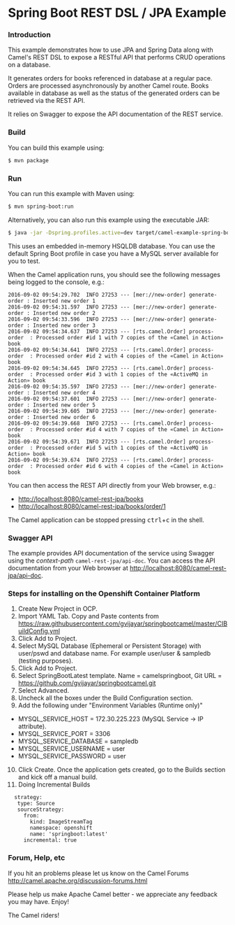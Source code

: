 # Spring Boot REST DSL / JPA Example

### Introduction

This example demonstrates how to use JPA and Spring Data along with Camel's REST DSL
to expose a RESTful API that performs CRUD operations on a database.

It generates orders for books referenced in database at a regular pace.
Orders are processed asynchronously by another Camel route. Books available
in database as well as the status of the generated orders can be retrieved via
the REST API.

It relies on Swagger to expose the API documentation of the REST service.

### Build

You can build this example using:

```sh
$ mvn package
```

### Run

You can run this example with Maven using:

```sh
$ mvn spring-boot:run
```

Alternatively, you can also run this example using the executable JAR:

```sh
$ java -jar -Dspring.profiles.active=dev target/camel-example-spring-boot-rest-jpa-${project.version}.jar
```

This uses an embedded in-memory HSQLDB database. You can use the default
Spring Boot profile in case you have a MySQL server available for you to test.

When the Camel application runs, you should see the following messages
being logged to the console, e.g.:

```
2016-09-02 09:54:29.702  INFO 27253 --- [mer://new-order] generate-order : Inserted new order 1
2016-09-02 09:54:31.597  INFO 27253 --- [mer://new-order] generate-order : Inserted new order 2
2016-09-02 09:54:33.596  INFO 27253 --- [mer://new-order] generate-order : Inserted new order 3
2016-09-02 09:54:34.637  INFO 27253 --- [rts.camel.Order] process-order  : Processed order #id 1 with 7 copies of the «Camel in Action» book
2016-09-02 09:54:34.641  INFO 27253 --- [rts.camel.Order] process-order  : Processed order #id 2 with 4 copies of the «Camel in Action» book
2016-09-02 09:54:34.645  INFO 27253 --- [rts.camel.Order] process-order  : Processed order #id 3 with 1 copies of the «ActiveMQ in Action» book
2016-09-02 09:54:35.597  INFO 27253 --- [mer://new-order] generate-order : Inserted new order 4
2016-09-02 09:54:37.601  INFO 27253 --- [mer://new-order] generate-order : Inserted new order 5
2016-09-02 09:54:39.605  INFO 27253 --- [mer://new-order] generate-order : Inserted new order 6
2016-09-02 09:54:39.668  INFO 27253 --- [rts.camel.Order] process-order  : Processed order #id 4 with 7 copies of the «Camel in Action» book
2016-09-02 09:54:39.671  INFO 27253 --- [rts.camel.Order] process-order  : Processed order #id 5 with 1 copies of the «ActiveMQ in Action» book
2016-09-02 09:54:39.674  INFO 27253 --- [rts.camel.Order] process-order  : Processed order #id 6 with 4 copies of the «Camel in Action» book
```

You can then access the REST API directly from your Web browser, e.g.:

- <http://localhost:8080/camel-rest-jpa/books>
- <http://localhost:8080/camel-rest-jpa/books/order/1>

The Camel application can be stopped pressing <kbd>ctrl</kbd>+<kbd>c</kbd> in the shell.

### Swagger API

The example provides API documentation of the service using Swagger using
the _context-path_ `camel-rest-jpa/api-doc`. You can access the API documentation
from your Web browser at <http://localhost:8080/camel-rest-jpa/api-doc>.

### Steps for installing on the Openshift Container Platform

1. Create New Project in OCP.
2. Import YAML Tab. Copy and Paste contents from https://raw.githubusercontent.com/gvijayar/springbootcamel/master/CIBuildConfig.yml
3. Click Add to Project.
4. Select MySQL Database (Ephemeral or Persistent Storage) with user/pswd and database name. For example user/user & sampledb (testing purposes).
5. Click Add to Project.
6. Select SpringBootLatest template. Name = camelspringboot, Git URL = https://github.com/gvijayar/springbootcamel.git
7. Select Advanced.
8. Uncheck all the boxes under the Build Configuration section.
9. Add the following under "Environment Variables (Runtime only)"
  - MYSQL_SERVICE_HOST = 172.30.225.223 (MySQL Service -> IP attribute).
  - MYSQL_SERVICE_PORT = 3306
  - MYSQL_SERVICE_DATABASE = sampledb
  - MYSQL_SERVICE_USERNAME = user
  - MYSQL_SERVICE_PASSWORD = user
 10. Click Create. Once the application gets created, go to the Builds section and kick off a manual build.
 11. Doing Incremental Builds
 ```
   strategy:
    type: Source
    sourceStrategy:
      from:
        kind: ImageStreamTag
        namespace: openshift
        name: 'springboot:latest'
      incremental: true   
 ```

### Forum, Help, etc

If you hit an problems please let us know on the Camel Forums
<http://camel.apache.org/discussion-forums.html>

Please help us make Apache Camel better - we appreciate any feedback you may have. Enjoy!

The Camel riders!
